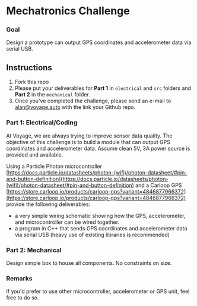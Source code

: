 # Mechatronics Challenge

### Goal
Design a prototype can output GPS coordinates and accelerometer data via serial USB.

## Instructions
1. Fork this repo
2. Please put your deliverables for **Part 1** in `electrical` and `src` folders and **Part 2** in the `mechanical` folder.
3. Once you've completed the challenge, please send an e-mail to alan@voyage.auto with the link your Github repo.

### Part 1: Electrical/Coding
At Voyage, we are always trying to improve sensor data quality.  The objective of this challenge is to build a module that can output GPS coordinates and accelerometer data.  Assume clean 5V, 3A power source is provided and available.    

Using a Particle Photon microcontroller [https://docs.particle.io/datasheets/photon-(wifi)/photon-datasheet/#pin-and-button-definition](https://docs.particle.io/datasheets/photon-(wifi)/photon-datasheet/#pin-and-button-definition) and a Carloop GPS [https://store.carloop.io/products/carloop-gps?variant=4846877966372](https://store.carloop.io/products/carloop-gps?variant=4846877966372) provide the following deliverables:

- a very simple wiring schematic showing how the GPS, accelerometer, and microcontroller can be wired together.
- a program in C++ that sends GPS coordinates and accelerometer data via serial USB (heavy use of existing libraries is recommended) 

### Part 2: Mechanical
Design simple box to house all components. No constraints on size.

### Remarks
If you'd prefer to use other microcontroller, accelerometer or GPS unit, feel free to do so.
